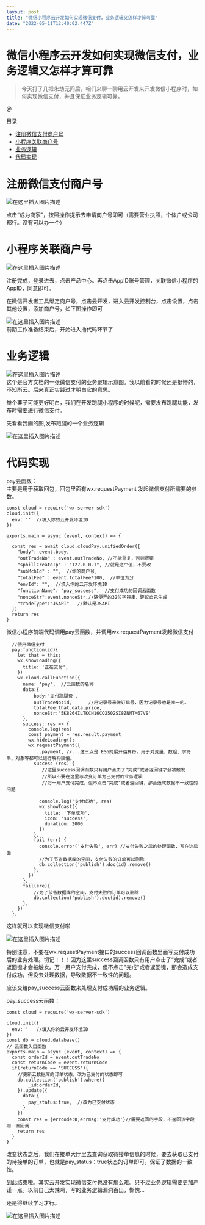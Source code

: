 ```yaml
---
layout: post
title: "微信小程序云开发如何实现微信支付，业务逻辑又怎样才算可靠"
date: "2022-05-11T12:40:02.447Z"
---
```

微信小程序云开发如何实现微信支付，业务逻辑又怎样才算可靠
============================

> 今天打了几把永劫无间后，咱们来聊一聊用云开发来开发微信小程序时，如何实现微信支付，并且保证业务逻辑可靠。

@

目录

*   [注册微信支付商户号](#注册微信支付商户号)
*   [小程序关联商户号](#小程序关联商户号)
*   [业务逻辑](#业务逻辑)
*   [代码实现](#代码实现)

注册微信支付商户号
=========

![在这里插入图片描述](https://img-blog.csdnimg.cn/e3e0c85f98e24ba18833aa7168fbfd63.png#pic_center)

点击“成为商家”，按照操作提示去申请商户号即可（需要营业执照，个体户或公司都行。没有可以办一个）

小程序关联商户号
========

![在这里插入图片描述](https://img-blog.csdnimg.cn/03d3d0f9c9b24b8a84680c765d2e5ccd.png#pic_center)

注册完成，登录进去，点击产品中心。再点击AppID账号管理，关联微信小程序的AppID，同意即可。

在微信开发者工具绑定商户号，点击云开发，进入云开发控制台，点击设置，点击其他设置，添加商户号，如下图操作即可

![在这里插入图片描述](https://img-blog.csdnimg.cn/3bcb2355c4cb460a95bb62697a9ddf68.png#pic_center)  
前期工作准备结束后，开始进入撸代码环节了

业务逻辑
====

![在这里插入图片描述](https://img-blog.csdnimg.cn/84720ab53f7f475f933a0533a70bff57.png#pic_center)  
这个是官方文档的一张微信支付的业务逻辑示意图。我以前看的时候还是挺懵的，不知所云。后来真正实践过才明白它的意思。

举个栗子可能更好明白，我们在开发跑腿小程序的时候呢，需要发布跑腿功能，发布时需要进行微信支付。

先看看我画的图,发布跑腿的一个业务逻辑

![在这里插入图片描述](https://img-blog.csdnimg.cn/a500a63390514ba380d137ce949f0fe5.png#pic_center)

代码实现
====

pay云函数：  
主要是用于获取回包，回包里面有wx.requestPayment 发起微信支付所需要的参数。

    const cloud = require('wx-server-sdk')
    cloud.init({
      env: ''  //填入你的云开发环境ID
    })
    
    exports.main = async (event, context) => {
    
      const res = await cloud.cloudPay.unifiedOrder({
        "body": event.body,
        "outTradeNo" : event.outTradeNo, //不能重复，否则报错
        "spbillCreateIp" : "127.0.0.1", //就是这个值，不要改
        "subMchId" : "",  //你的商户号,
        "totalFee" : event.totalFee*100,  //单位为分
        "envId": "",  //填入你的云开发环境ID
        "functionName": "pay_success",  //支付成功的回调云函数
        "nonceStr":event.nonceStr,//随便弄的32位字符串，建议自己生成
        "tradeType":"JSAPI"   //默认是JSAPI
      })
      return res
    }
    

微信小程序前端代码调用pay云函数，并调用wx.requestPayment发起微信支付

      //使用微信支付
      pay:function(id){
        let that = this;
        wx.showLoading({
          title: '正在支付',
        })
        wx.cloud.callFunction({
          name: 'pay',  //云函数的名称
          data:{
              body:'支付跑腿费',
              outTradeNo:id,      //用记录号来做订单号，因为记录号也是唯一的。
              totalFee:that.data.price,
              nonceStr:'5K8264ILTKCH16CQ2502SI8ZNMTM67VS'
          },
          success: res => {
            console.log(res)
            const payment = res.result.payment
            wx.hideLoading();
            wx.requestPayment({
              ...payment, //...这三点是 ES6的展开运算符，用于对变量、数组、字符串、对象等都可以进行解构赋值。
              success (res) {
                 //这里success回调函数只有用户点击了“完成”或者返回键才会被触发
                 //所以不要在这里写改变订单为已支付的业务逻辑
                 //万一用户支付完成，但不点击"完成"或者返回键，那会造成数据不一致性的问题
                 
                console.log('支付成功', res)
                wx.showToast({
                  title: '下单成功',
                  icon: 'success',
                  duration: 2000
                })
              },
              fail (err) {
                console.error('支付失败', err) //支付失败之后的处理函数，写在这后面
                //为了节省数据库的空间，支付失败的订单可以删除
                db.collection('publish').doc(id).remove()
              },
            })
          },
          fail(ere){
              //为了节省数据库的空间，支付失败的订单可以删除
              db.collection('publish').doc(id).remove()
          },
        })
      },
    

这样就可以实现微信支付啦

![在这里插入图片描述](https://img-blog.csdnimg.cn/c510606d18764e99825516d26402786f.jpeg#pic_center)

特别注意，不要在wx.requestPayment接口的success回调函数里面写支付成功后的业务处理。切记！！！因为这里success回调函数只有用户点击了“完成”或者返回键才会被触发。万一用户支付完成，但不点击"完成"或者返回键，那会造成支付成功，但没去处理数据，导致数据不一致性的问题。

应该交给pay\_success云函数来处理支付成功后的业务逻辑。

pay\_success云函数：

    
    const cloud = require('wx-server-sdk')
     
    cloud.init({
      env:''   //填入你的云开发环境ID
    })
    const db = cloud.database()
    // 云函数入口函数
    exports.main = async (event, context) => {
      const orderId = event.outTradeNo
      const returnCode = event.returnCode
      if(returnCode == 'SUCCESS'){
        //更新云数据库的订单状态，改为已支付的状态即可
        db.collection('publish').where({
            _id:orderId,
        }).update({
          data:{
            pay_status:true,  //改为已支付状态
          }
        })
        const res = {errcode:0,errmsg:'支付成功'}//需要返回的字段，不返回该字段则一直回调
        return res
      }
    }
    
    

改变状态之后，我们在接单大厅里去查询获取待接单信息的时候，要去获取已支付的待接单的订单，也就是pay\_status：true状态的订单即可。保证了数据的一致性。

到此结束啦。其实云开发实现微信支付也没有那么难。只不过业务逻辑需要更加严谨一点。以前自己太辣鸡，写的业务逻辑漏洞百出，惭愧...

还是得继续学习才行。

![在这里插入图片描述](https://img-blog.csdnimg.cn/3d9703562cb24de99497b4aeb88adc5b.webp#pic_center)